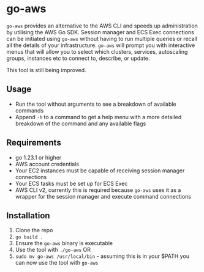 # go-aws

`go-aws` provides an alternative to the AWS CLI and speeds up administration by utilising the AWS Go SDK. Session manager and ECS Exec connections can be initiated using `go-aws` without having to run multiple queries or recall all the details of your infrastructure. `go-aws` will prompt you with interactive menus that will allow you to select which clusters, services, autoscaling groups, instances etc to connect to, describe, or update.

This tool is still being improved.

## Usage
* Run the tool without arguments to see a breakdown of available commands
* Append `-h` to a command to get a help menu with a more detailed breakdown of the command and any available flags

## Requirements
* go 1.23.1 or higher
* AWS account credentials
* Your EC2 instances must be capable of receiving session manager connections
* Your ECS tasks must be set up for ECS Exec
* AWS CLI v2, currently this is required because `go-aws` uses it as a wrapper for the session manager and execute command connections

## Installation
1) Clone the repo
2) `go build .`
3) Ensure the `go-aws` binary is executable
4) Use the tool with `./go-aws` OR
5) `sudo mv go-aws /usr/local/bin` - assuming this is in your $PATH you can now use the tool with `go-aws`
